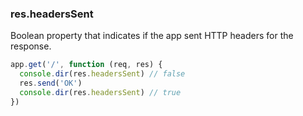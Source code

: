 <h3 id='res.headersSent'>res.headersSent</h3>

Boolean property that indicates if the app sent HTTP headers for the response.

```js
app.get('/', function (req, res) {
  console.dir(res.headersSent) // false
  res.send('OK')
  console.dir(res.headersSent) // true
})
```
